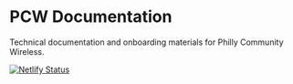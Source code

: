 # PCW Documentation

Technical documentation and onboarding materials for Philly Community Wireless.

[![Netlify Status](https://api.netlify.com/api/v1/badges/ce7d15f5-6e93-4702-af89-265f90684dcd/deploy-status)](https://app.netlify.com/sites/pcw-docs-preview/deploys)

<!-- 
* [Team Onboarding](docs/onboarding.md)
* [Hardware Inventory](docs/hardware.md)
* [Mesh Kit Setup](docs/mesh-kit.md) 
-->